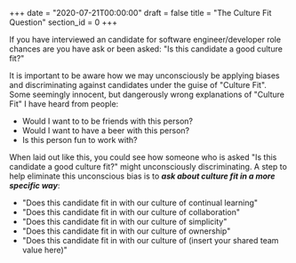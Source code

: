 +++
date = "2020-07-21T00:00:00"
draft = false
title = "The Culture Fit Question"
section_id = 0
+++


If you have interviewed an candidate for software engineer/developer role chances are you have ask or been asked: "Is this candidate a good culture fit?"


It is important to be aware how we may unconsciously be applying biases and discriminating against candidates under the guise of "Culture Fit". Some seemingly innocent, but dangerously wrong explanations of "Culture Fit" I have heard from people:
- Would I want to to be friends with this person?
- Would I want to have a beer with this person?
- Is this person fun to work with?

When laid out like this, you could see how someone who is asked "Is this candidate a good culture fit?" might unconsciously discriminating. A step to help eliminate this unconscious bias is to ***ask about culture fit in a more specific way***:
 - "Does this candidate fit in with our culture of continual learning"
 - "Does this candidate fit in with our culture of collaboration"
 - "Does this candidate fit in with our culture of simplicity"
 - "Does this candidate fit in with our culture of ownership" 
 - "Does this candidate fit in with our culture of (insert your shared team value here)" 




 
